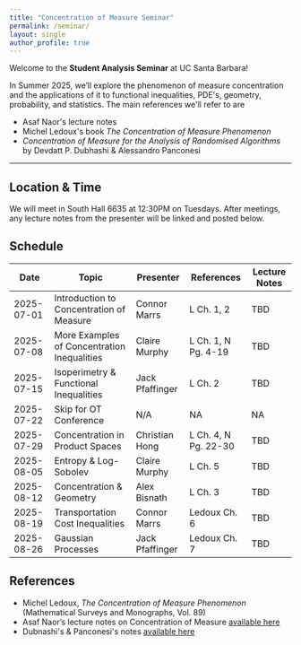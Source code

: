```yaml
---
title: "Concentration of Measure Seminar"
permalink: /seminar/
layout: single
author_profile: true
---
```


Welcome to the **Student Analysis Seminar** at UC Santa Barbara!

In Summer 2025, we’ll explore the phenomenon of measure concentration and the applications of it to functional inequalities, PDE's, geometry, probability, and statistics. The main references we'll refer to are
- Asaf Naor's lecture notes
- Michel Ledoux's book *The Concentration of Measure Phenomenon*
- *Concentration of Measure for the Analysis of
Randomised Algorithms* by Devdatt P. Dubhashi & Alessandro Panconesi

---

## Location & Time
We will meet in South Hall 6635 at 12:30PM on Tuesdays. After meetings, any lecture notes from the presenter
will be linked and posted below.

## Schedule

| Date       | Topic                                       | Presenter          | References           | Lecture Notes |
|------------|-------------------------------------------  |--------------------|------------------    |---------------|
| 2025-07-01 | Introduction to Concentration of Measure    | Connor Marrs       | L Ch. 1, 2           |TBD            |
| 2025-07-08 | More Examples of Concentration Inequalities | Claire Murphy      | L Ch. 1, N Pg. 4-19  |TBD            |
| 2025-07-15 | Isoperimetry & Functional Inequalities      | Jack Pfaffinger    | L Ch. 2              |TBD            |
| 2025-07-22 | Skip for OT Conference                      | N/A                |           NA         |NA             |
| 2025-07-29 | Concentration in Product Spaces             | Christian Hong     | L Ch. 4, N Pg. 22-30 |TBD            |
| 2025-08-05 | Entropy & Log-Sobolev                       | Claire Murphy      | L Ch. 5              |TBD            |
| 2025-08-12 | Concentration & Geometry                    | Alex Bisnath       | L Ch. 3              |TBD            |
| 2025-08-19 | Transportation Cost Inequalities            | Connor Marrs       | Ledoux Ch. 6         |TBD            |
| 2025-08-26 | Gaussian Processes                          | Jack Pfaffinger    | Ledoux Ch. 7         |TBD            |

## References

- Michel Ledoux, *The Concentration of Measure Phenomenon* (Mathematical Surveys and Monographs, Vol. 89)
- Asaf Naor’s lecture notes on Concentration of Measure [available here](https://www.google.com/url?sa=t&source=web&rct=j&opi=89978449&url=https://web.math.princeton.edu/~naor/homepage%2520files/Concentration%2520of%2520Measure.pdf&ved=2ahUKEwiz-NThu5qOAxXLL0QIHYqpI_wQFnoECBkQAQ&usg=AOvVaw1uYJw0yEdzr73JhBe_mMYT)
- Dubnashi's & Panconesi's notes [available here](http://wwwusers.di.uniroma1.it/~ale/Papers/master.pdf)
